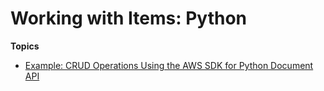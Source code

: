 # Working with Items: Python<a name="PythonDocumentAPIItemCRUD"></a>

**Topics**
+ [Example: CRUD Operations Using the AWS SDK for Python Document API](PythonDocumentAPICRUDExample.md)
